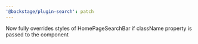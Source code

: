 ```yaml
---
'@backstage/plugin-search': patch
---
```


Now fully overrides styles of HomePageSearchBar if className property is passed to the component
